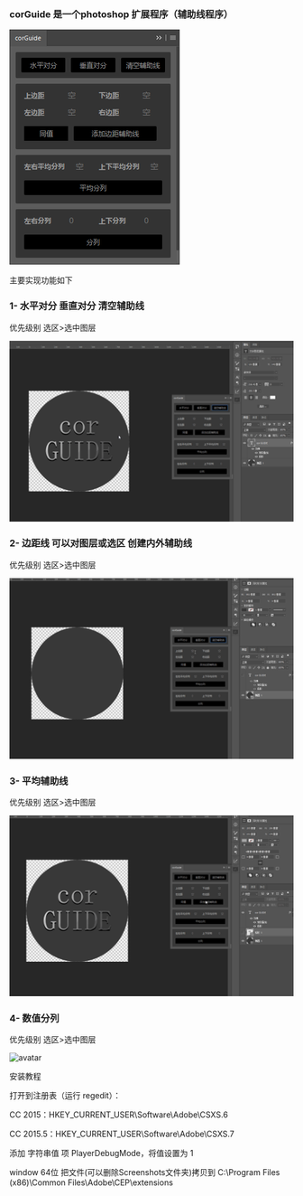 ### corGuide 是一个photoshop 扩展程序（辅助线程序）

![avatar](./Screenshots/1.png)

主要实现功能如下
### 1- 水平对分 垂直对分 清空辅助线

优先级别 选区>选中图层

![avatar](./Screenshots/1.gif)

### 2- 边距线 可以对图层或选区 创建内外辅助线

优先级别 选区>选中图层

![avatar](./Screenshots/2.gif)

### 3- 平均辅助线 

优先级别 选区>选中图层

![avatar](./Screenshots/3.gif)

### 4- 数值分列 

优先级别 选区>选中图层

![avatar](./Screenshots/4.gif)

安装教程 

打开到注册表（运行 regedit）：

CC 2015：HKEY_CURRENT_USER\Software\Adobe\CSXS.6

CC 2015.5：HKEY_CURRENT_USER\Software\Adobe\CSXS.7

添加 字符串值 项 PlayerDebugMode，将值设置为 1

window 64位 把文件(可以删除Screenshots文件夹)拷贝到  C:\Program Files (x86)\Common Files\Adobe\CEP\extensions